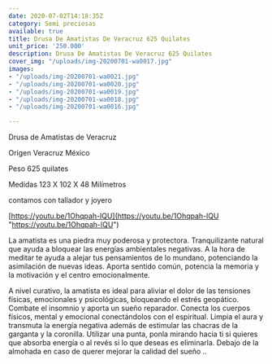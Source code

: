 ```yaml
---
date: 2020-07-02T14:18:35Z
category: Semi preciosas
available: true
title: Drusa De Amatistas De Veracruz 625 Quilates
unit_price: '250.000'
description: Drusa De Amatistas De Veracruz 625 Quilates
cover_img: "/uploads/img-20200701-wa0017.jpg"
images:
- "/uploads/img-20200701-wa0021.jpg"
- "/uploads/img-20200701-wa0020.jpg"
- "/uploads/img-20200701-wa0019.jpg"
- "/uploads/img-20200701-wa0018.jpg"
- "/uploads/img-20200701-wa0016.jpg"

---
```

Drusa de Amatistas de Veracruz

Origen Veracruz México

Peso 625 quilates

Medidas 123 X 102 X 48 Milímetros

contamos con tallador y joyero

[https://youtu.be/1Ohqpah-lQU](https://youtu.be/1Ohqpah-lQU "https://youtu.be/1Ohqpah-lQU")

La amatista es una piedra muy poderosa y protectora. Tranquilizante natural que ayuda a bloquear las energías ambientales negativas. A la hora de meditar te ayuda a alejar tus pensamientos de lo mundano, potenciando la asimilación de nuevas ideas. Aporta sentido común, potencia la memoria y la motivación y el centro emocionalmente.

A nivel curativo, la amatista es ideal para aliviar el dolor de las tensiones físicas, emocionales y psicológicas, bloqueando el estrés geopático. Combate el insomnio y aporta un sueño reparador. Conecta los cuerpos físicos, mental y emocional conectándolos con el espiritual. Limpia el aura y transmuta la energía negativa además de estimular las chacras de la garganta y la coronilla. Utilizar una punta, ponla mirando hacia ti si quieres que absorba energía o al revés si lo que deseas es eliminarla. Debajo de la almohada en caso de querer mejorar la calidad del sueño ..